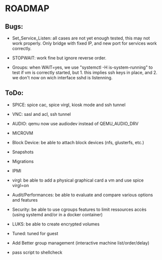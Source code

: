 # ROADMAP

## Bugs:

- Set_Service_Listen: all cases are not yet enough tested, this may not work properly. Only bridge with fixed IP, and new port for services work correctly.

- STOPWAIT: work fine but ignore reverse order.

- Groups: when WAIT=yes, we use "systemctl -H <hostname> is-system-running" to test if vm is correctly started, but 1. this implies ssh keys in place, and 2. we don't now on wich interface sshd is listenning.

## ToDo:

- SPICE: spice cac, spice virgl, kiosk mode and ssh tunnel

- VNC: sasl and acl, ssh tunnel

- AUDIO: qemu now use audiodev instead of QEMU_AUDIO_DRV

- MICROVM

- Block Device: be able to attach block devices (nfs, glusterfs, etc.)

- Snapshots

- Migrations

- IPMI

- virgl: be able to add a physical graphical card a vm and use spice virgl=on

- Audit/Performances: be able to evaluate and compare various options and features

- Security: be able to use cgroups features to limit ressources accès (using systemd and/or in a docker container)

- LUKS: be able to create encrypted volumes

- Tuned: tuned for guest

- Add Better group management (interactive machine list/order/delay)

- pass script to shellcheck
